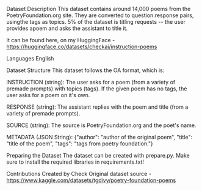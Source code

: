 Dataset Description 
This dataset contains around 14,000 poems from the PoetryFoundation.org site. They are converted to question:response pairs, usingthe tags as topics. 5% of the dataset is titling requests -- the user provides apoem and asks the assistant to title it.

It can be found here, on my HuggingFace - https://huggingface.co/datasets/checkai/instruction-poems

Languages English

Dataset Structure This dataset follows the OA format, which is:

INSTRUCTION (string): The user asks for a poem (from a variety of premade
prompts) with topics (tags). If the given poem has no tags, the user asks for a
poem on it's own.

RESPONSE (string): The assistant replies with the poem and title (from a variety
of premade prompts).

SOURCE (string): The source is PoetryFoundation.org and the poet's name.

METADATA (JSON String): {"author": "author of the original poem", "title":
"title of the poem", "tags": "tags from poetry foundation."}

Preparing the Dataset The dataset can be created with prepare.py. Make sure to
install the required libraries in requirements.txt!

Contributions
Created by Check 
Original dataset source -
https://www.kaggle.com/datasets/tgdivy/poetry-foundation-poems
